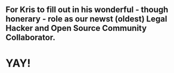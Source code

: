 ## For Kris to fill out in his wonderful - though honerary - role as our newst (oldest) Legal Hacker and Open Source Community Collaborator.  

# YAY!
